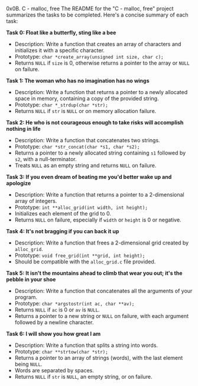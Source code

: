 0x0B. C - malloc, free
The README for the "C - malloc, free" project summarizes the tasks to be completed. Here's a concise summary of each task:

**Task 0: Float like a butterfly, sting like a bee**
- Description: Write a function that creates an array of characters and initializes it with a specific character.
- Prototype: `char *create_array(unsigned int size, char c);`
- Returns `NULL` if `size` is 0, otherwise returns a pointer to the array or `NULL` on failure.

**Task 1: The woman who has no imagination has no wings**
- Description: Write a function that returns a pointer to a newly allocated space in memory, containing a copy of the provided string.
- Prototype: `char *_strdup(char *str);`
- Returns `NULL` if `str` is `NULL` or on memory allocation failure.

**Task 2: He who is not courageous enough to take risks will accomplish nothing in life**
- Description: Write a function that concatenates two strings.
- Prototype: `char *str_concat(char *s1, char *s2);`
- Returns a pointer to a newly allocated string containing `s1` followed by `s2`, with a null-terminator.
- Treats `NULL` as an empty string and returns `NULL` on failure.

**Task 3: If you even dream of beating me you'd better wake up and apologize**
- Description: Write a function that returns a pointer to a 2-dimensional array of integers.
- Prototype: `int **alloc_grid(int width, int height);`
- Initializes each element of the grid to 0.
- Returns `NULL` on failure, especially if `width` or `height` is 0 or negative.

**Task 4: It's not bragging if you can back it up**
- Description: Write a function that frees a 2-dimensional grid created by `alloc_grid`.
- Prototype: `void free_grid(int **grid, int height);`
- Should be compatible with the `alloc_grid.c` file provided.

**Task 5: It isn't the mountains ahead to climb that wear you out; it's the pebble in your shoe**
- Description: Write a function that concatenates all the arguments of your program.
- Prototype: `char *argstostr(int ac, char **av);`
- Returns `NULL` if `ac` is 0 or `av` is `NULL`.
- Returns a pointer to a new string or `NULL` on failure, with each argument followed by a newline character.

**Task 6: I will show you how great I am**
- Description: Write a function that splits a string into words.
- Prototype: `char **strtow(char *str);`
- Returns a pointer to an array of strings (words), with the last element being `NULL`.
- Words are separated by spaces.
- Returns `NULL` if `str` is `NULL`, an empty string, or on failure.
